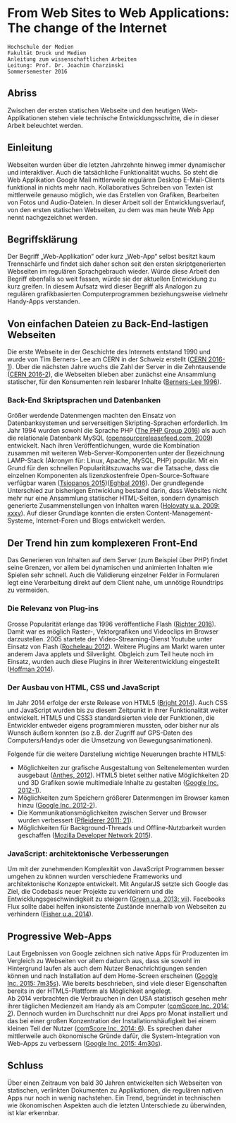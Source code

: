 # From Web Sites to Web Applications: The change of the Internet

```
Hochschule der Medien
Fakultät Druck und Medien
Anleitung zum wissenschaftlichen Arbeiten
Leitung: Prof. Dr. Joachim Charzinski
Sommersemester 2016
```

## Abriss
Zwischen der ersten statischen Webseite und den heutigen Web-Applikationen stehen viele technische Entwicklungsschritte, die in dieser Arbeit beleuchtet werden.

## Einleitung
Webseiten wurden über die letzten Jahrzehnte hinweg immer dynamischer und interaktiver. Auch die tatsächliche Funktionalität wuchs. So steht die Web Applikation Google Mail mittlerweile regulären Desktop E-Mail-Clients funktional in nichts mehr nach. Kollaboratives Schreiben von Texten ist mittlerweile genauso möglich, wie das Erstellen von Grafiken, Bearbeiten von Fotos und Audio-Dateien. In dieser Arbeit soll der Entwicklungsverlauf, von den ersten statischen Webseiten, zu dem was man heute Web App nennt nachgezeichnet werden.

## Begriffsklärung
Der Begriff „Web-Applikation“ oder kurz „Web-App“ selbst besitzt kaum Trennschärfe und findet sich daher schon seit den ersten skriptgenerierten Webseiten im regulären Sprachgebrauch wieder. Würde diese Arbeit den Begriff ebenfalls so weit fassen, würde sie der aktuellen Entwicklung zu kurz greifen. In diesem Aufsatz wird dieser Begriff als Analogon zu regulären grafikbasierten Computerprogrammen beziehungsweise vielmehr Handy-Apps verstanden.

## Von einfachen Dateien zu Back-End-lastigen Webseiten
Die erste Webseite in der Geschichte des Internets entstand 1990 und wurde von Tim Berners- Lee am CERN in der Schweiz erstellt ([CERN 2016-1](http://home.cern/topics/birth-web)). Über die nächsten Jahre wuchs die Zahl der Server in die Zehntausende ([CERN 2016-2](http://timeline.web.cern.ch/timelines/The-birth-of-the-World-Wide-Web/overlay#1993-04-29%2023:00:00)), die Webseiten blieben aber zunächst eine Ansammlung statischer, für den Konsumenten rein lesbarer Inhalte ([Berners-Lee 1996](https://www.w3.org/People/Berners-Lee/1996/ppf.html)).

### Back-End Skriptsprachen und Datenbanken
Größer werdende Datenmengen machten den Einsatz von Datenbanksystemen und serverseitigen Skripting-Sprachen erforderlich. Im Jahr 1994 wurden sowohl die Sprache PHP ([The PHP Group 2016](http://php.net/manual/en/history.php.php)) als auch die relationale Datenbank MySQL ([opensourcereleasefeed.com, 2009](https://web.archive.org/web/20090313160628/http://www.opensourcereleasefeed.com/interview/show/five-questions-with-michael-widenius-founder-and-original-developer-of-mysql)) entwickelt. Nach ihren Veröffentlichungen, wurde die Kombination zusammen mit weiteren Web-Server-Komponenten unter der Bezeichnung LAMP-Stack (Akronym für: Linux, Apache, MySQL, PHP) populär. Mit ein Grund für den schnellen Popularitätszuwachs war die Tatsache, dass die einzelnen Komponenten als lizenzkostenfreie Open-Source-Software verfügbar waren ([Tsiopanos 2015](https://www.annatech.com/blog/editorials/a-short-unofficial-history-of-the-lamp-stack.html))([Eghbal 2016](https://medium.com/@nayafia/we-re-in-a-brave-new-post-open-source-world-56ef46d152a3#.50om8gol3)).
Der grundlegende Unterschied zur bisherigen Entwicklung bestand darin, dass Websites nicht mehr nur eine Ansammlung statischer HTML-Seiten, sondern dynamisch generierte Zusammenstellungen von Inhalten waren ([Holovaty u.a. 2009: xxxv](https://books.google.de/books?id=Gpr7J7-FFmwC&lpg=PR2&ots=_vXIjoNIRC&dq=Holovaty%2C%20Adrian%2FKaplan-Moss%2C%20Jacob%202009%3A%20The%20Definitive%20Guide%20to%20Django%3A%20Web%20Development%20Done%20Right.%20New%20York%3A%20Springer-Verlag&pg=PR35#v=onepage&q=Holovaty,%20Adrian/Kaplan-Moss,%20Jacob%202009:%20The%20Definitive%20Guide%20to%20Django:%20Web%20Development%20Done%20Right.%20New%20York:%20Springer-Verlag&f=false)).
Auf dieser Grundlage konnten die ersten Content-Management-Systeme, Internet-Foren und Blogs entwickelt werden.

## Der Trend hin zum komplexeren Front-End
Das Generieren von Inhalten auf dem Server (zum Beispiel über PHP) findet seine Grenzen, vor allem bei dynamischen und animierten Inhalten wie Spielen sehr schnell. Auch die Validierung einzelner Felder in Formularen legt eine Verarbeitung direkt auf dem Client nahe, um unnötige Roundtrips zu vermeiden.

### Die Relevanz von Plug-ins
Grosse Popularität erlange das 1996 veröffentliche Flash ([Richter 2016](https://www.statista.com/chart/3796/websites-using-flash/)). Damit war es möglich Raster-, Vektorgrafiken und Videoclips im Browser darzustellen. 2005 startete der Video-Streaming-Dienst Youtube unter Einsatz von Flash ([Rocheleau 2012](https://speckyboy.com/a-history-lesson-on-the-rise-and-fall-of-adobe-flash/)). Weitere Plugins am Markt waren unter anderem Java applets und Silverlight. Obgleich zum Teil heute noch im Einsatz, wurden auch diese Plugins in ihrer Weiterentwicklung eingestellt ([Hoffman 2014](http://www.howtogeek.com/179213/why-browser-plug-ins-are-going-away-and-whats-replacing-them/)).

### Der Ausbau von HTML, CSS und JavaScript
Im Jahr 2014 erfolge der erste Release von HTML5 ([Bright 2014](http://arstechnica.com/information-technology/2014/10/html5-specification-finalized-squabbling-over-who-writes-the-specs-continues/)). Auch CSS und JavaScript wurden bis zu diesem Zeitpunkt in ihrer Funktionalität weiter entwickelt. HTML5 und CSS3 standardisierten viele der Funktionen, die Entwickler entweder eigens programmieren mussten, oder bisher nur als Wunsch äußern konnten (so z.B. der Zugriff auf GPS-Daten des Computers/Handys oder die Umsetzung von Bewegungsanimationen).

Folgende für die weitere Darstellung wichtige Neuerungen brachte HTML5:
- Möglichkeiten zur grafische Ausgestaltung von Seitenelementen wurden ausgebaut ([Anthes, 2012](http://cacm.acm.org/magazines/2012/7/151236-html5-leads-a-web-revolution/fulltext)). HTML5 bietet seither native Möglichkeiten 2D und 3D Grafiken sowie multimediale Inhalte zu gestalten ([Google Inc. 2012-1](https://www.html5rocks.com/en/features/graphics)).
- Möglichkeiten zum Speichern größerer Datenmengen im Browser kamen hinzu ([Google Inc. 2012-2](https://www.html5rocks.com/en/features/storage)).
- Die Kommunikationsmöglichkeiten zwischen Server und Browser wurden verbessert ([Pfleiderer 2011: 21](http://blog.roothausen.de/uploads/documents/sven_pfleiderer-scale_the_realtime_web.pdf)).
- Möglichkeiten für Background-Threads und Offline-Nutzbarkeit wurden geschaffen ([Mozilla Developer Network 2015](https://developer.mozilla.org/en-US/docs/Web/API/Web_Workers_API)).

### JavaScript: architektonische Verbesserungen
Um mit der zunehmenden Komplexität von JavaScript Programmen besser umgehen zu können wurden verschiedene Frameworks und architektonische Konzepte entwickelt. Mit AngularJS setzte sich Google das Ziel, die Codebasis neuer Projekte zu verkleinern und die Entwicklungsgeschwindigkeit zu steigern ([Green u.a. 2013: vii](https://books.google.de/books?id=eNExy_X1YYcC&lpg=PR2&ots=wz6dH1LaU4&dq=AngularJS.%20Sebastopol%3A%20O%20%CC%81Reilly%20Media%2C%20Inc.&pg=PR7#v=onepage&q=AngularJS.%20Sebastopol:%20O%20%CC%81Reilly%20Media,%20Inc.&f=false)). Facebooks Flux sollte dabei helfen inkonsistente Zustände innerhalb von Webseiten zu verhindern ([Fisher u.a. 2014](https://facebook.github.io/react/blog/2014/05/06/flux.html)).

## Progressive Web-Apps
Laut Ergebnissen von Google zeichnen sich native Apps für Produzenten im Vergleich zu Webseiten vor allem dadurch aus, dass sie sowohl im Hintergrund laufen als auch dem Nutzer Benachrichtigungen senden können und nach Installation auf dem Home-Screen erscheinen ([Google Inc. 2015: 7m35s](https://www.youtube.com/watch?v=MyQ8mtR9WxI&feature=youtu.be)). Wie bereits beschrieben, sind viele dieser Eigenschaften bereits in der HTML5-Plattform als Möglichkeit angelegt.  
Ab 2014 verbrachten die Verbrauchen in den USA statistisch gesehen mehr ihrer täglichen Medienzeit am Handy als am Computer ([comScore Inc. 2014: 2](https://www.comscore.com/Insights/Presentations-and-Whitepapers/2014/The-US-Mobile-App-Report)). Dennoch wurden im Durchschnitt nur drei Apps pro Monat installiert und das bei einer großen Konzentration der Installationshäufigkeit bei einem kleinen Teil der Nutzer ([comScore Inc. 2014: 6](https://www.comscore.com/Insights/Presentations-and-Whitepapers/2014/The-US-Mobile-App-Report)). Es sprechen daher mittlerweile auch ökonomische Gründe dafür, die System-Integration von Web-Apps zu verbessern ([Google Inc. 2015: 4m30s](https://www.youtube.com/watch?v=MyQ8mtR9WxI&feature=youtu.be)).

## Schluss
Über einen Zeitraum von bald 30 Jahren entwickelten sich Webseiten von statischen, verlinkten Dokumenten zu Applikationen, die regulären nativen Apps nur noch in wenig nachstehen. Ein Trend, begründet in technischen wie ökonomischen Aspekten auch die letzten Unterschiede zu überwinden, ist klar erkennbar.
